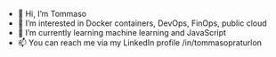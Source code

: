 - 👋 Hi, I’m Tommaso
- 👀 I’m interested in Docker containers, DevOps, FinOps, public cloud
- 🌱 I’m currently learning machine learning and JavaScript
- 📫 You can reach me via my LinkedIn profile /in/tommasopraturlon

<!---
boyscout99/boyscout99 is a ✨ special ✨ repository because its `README.md` (this file) appears on your GitHub profile.
You can click the Preview link to take a look at your changes.
--->
